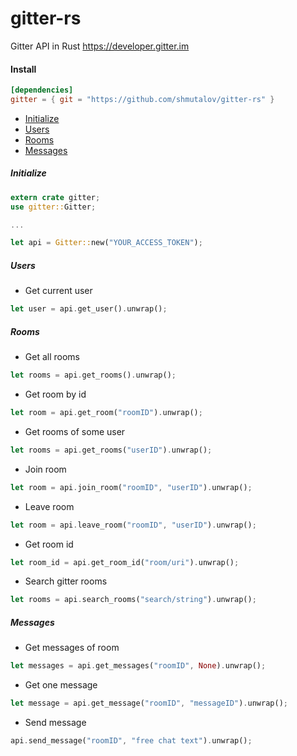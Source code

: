 # gitter-rs
Gitter API in Rust
https://developer.gitter.im

#### Install

```toml
[dependencies]
gitter = { git = "https://github.com/shmutalov/gitter-rs" }
```

- [Initialize](#initialize)
- [Users](#users)
- [Rooms](#rooms)
- [Messages](#messages)

##### Initialize

```rust
extern crate gitter;
use gitter::Gitter;

...

let api = Gitter::new("YOUR_ACCESS_TOKEN");
```

##### Users

- Get current user

```rust
let user = api.get_user().unwrap();
```

##### Rooms

- Get all rooms
```rust
let rooms = api.get_rooms().unwrap();
```

- Get room by id
```rust
let room = api.get_room("roomID").unwrap();
```

- Get rooms of some user
```rust
let rooms = api.get_rooms("userID").unwrap();
```

- Join room
```rust
let room = api.join_room("roomID", "userID").unwrap();
```
	
- Leave room
```rust
let room = api.leave_room("roomID", "userID").unwrap();
```

- Get room id
```rust
let room_id = api.get_room_id("room/uri").unwrap();
```

- Search gitter rooms
```rust
let rooms = api.search_rooms("search/string").unwrap();
```

##### Messages

- Get messages of room
```rust
let messages = api.get_messages("roomID", None).unwrap();
```

- Get one message
```rust
let message = api.get_message("roomID", "messageID").unwrap();
```

- Send message
```rust
api.send_message("roomID", "free chat text").unwrap();
```